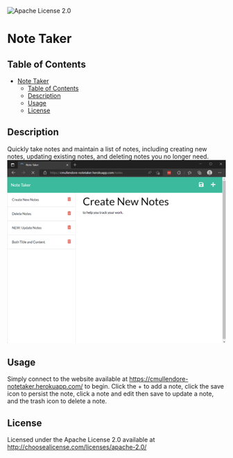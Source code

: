 
![Apache License 2.0](https://img.shields.io/static/v1?label=license&message=Apache-2.0&color=blue)
# Note Taker

## Table of Contents
- [Note Taker](#note-taker)
  - [Table of Contents](#table-of-contents)
  - [Description](#description)
  - [Usage](#usage)
  - [License](#license)


## Description
Quickly take notes and maintain a list of notes, including creating new notes, updating existing notes, and deleting notes you no longer need.
![Note Taker Example](notetaker-demo.png?raw=true)

## Usage
Simply connect to the website available at https://cmullendore-notetaker.herokuapp.com/ to begin. Click the + to add a note, click the save icon to persist the note, click a note and edit then save to update a note, and the trash icon to delete a note.

## License
Licensed under the Apache License 2.0 available at http://choosealicense.com/licenses/apache-2.0/
    